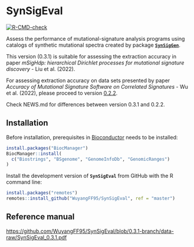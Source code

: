 
<!-- README.md is generated from README.Rmd. Please edit that file -->

# SynSigEval

<!-- badges: start -->

[![R-CMD-check](https://github.com/WuyangFF95/SynSigEval/workflows/R-CMD-check/badge.svg?branch=0.3.1-branch)](https://github.com/WuyangFF95/SynSigEval/actions?query=workflow%3AR-CMD-check+branch%3A1.1.1-branch)
<!-- badges: end -->

Assess the performance of mutational-signature analysis programs using
catalogs of synthetic mutational spectra created by package
[**`SynSigGen`**](https://github.com/steverozen/SynSigGen).

This version (0.3.1) is suitable for assessing the extraction accuracy
in paper *mSigHdp: hierarchical Dirichlet processes for mutational
signature discovery* - Liu et al. (2022).

For assessing extraction accuracy on data sets presented by paper
*Accuracy of Mutational Signature Software on Correlated Signatures* -
Wu et al. (2022), please proceed to version
[0.2.2](https://github.com/WuyangFF95/SynSigEval/tree/0.2.2).

Check NEWS.md for differences between version 0.3.1 and 0.2.2.

## Installation

Before installation, prerequisites in
[Bioconductor](https://www.bioconductor.org/) needs to be installed:

``` r
install.packages("BiocManager")
BiocManager::install(
  c("Biostrings", "BSgenome", "GenomeInfoDb", "GenomicRanges")
)
```

Install the development version of **`SynSigEval`** from GitHub with the
R command line:

``` r
install.packages("remotes")
remotes::install_github("WuyangFF95/SynSigEval", ref = "master")
```

## Reference manual

<https://github.com/WuyangFF95/SynSigEval/blob/0.3.1-branch/data-raw/SynSigEval_0.3.1.pdf>
